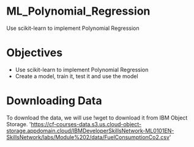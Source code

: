 # ML_Polynomial_Regression
Use scikit-learn to implement Polynomial Regression

# Objectives
- Use scikit-learn to implement Polynomial Regression
- Create a model, train it, test it and use the model

# Downloading Data
To download the data, we will use !wget to download it from IBM Object Storage.
'https://cf-courses-data.s3.us.cloud-object-storage.appdomain.cloud/IBMDeveloperSkillsNetwork-ML0101EN-SkillsNetwork/labs/Module%202/data/FuelConsumptionCo2.csv'
